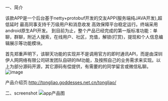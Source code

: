一、简介

该款APP是一个后台基于netty+protobuf开发的交友APP(服务端纯JAVA开发),超低延时 最高同事支持千万级用户和消息收发
高效保障平台稳定运行。终端采用android原生API开发。 到目前为止，整个产品已经完成的第一版标准功能：单聊，群聊，附近人搜索，在线用户、社区，充值，解锁(打赏)，提现和个人信息编辑展示等功能模块。

首先郑重声明下，该聊天功能的实现并不是调用官方的即时通讯API，而是由深圳伊人网网络有限公司研发团队自研的IM功能，及按照自己的业务需求来实现。以上为部分源码开源，其它源码有偿提供，有需要的的同学留言或微信私聊。  
![image](https://user-images.githubusercontent.com/9836343/121782873-4d00ac00-cbde-11eb-88fc-56de33d09c1f.png)


产品介绍页:http://tongliao.goddesses.net.cn/tongliao/

二、screenshot
![app产品图](https://user-images.githubusercontent.com/9836343/121784304-cfd93500-cbe5-11eb-8272-137de3e5380a.png)
